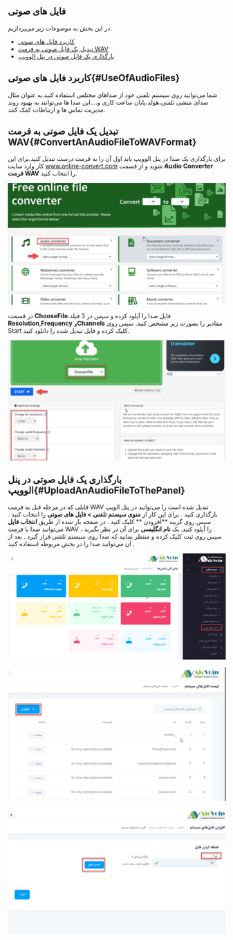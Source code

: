 ## فایل های صوتی

در این بخش به موضوعات زیر می‌پردازیم:
-	[کاربرد  فایل های صوتی](#UseOfAudioFiles)
-	[تبدیل یک فایل صوتی به فرمت WAV](#ConvertAnAudioFileToWAVFormat)
-	[بارگذاری یک فایل صوتی در پنل الوویپ](#UploadAnAudioFileToThePanel)

## کاربرد فایل های صوتی{#UseOfAudioFiles}

شما می‌توانید روی سیستم تلفنی خود از صداهای مختلفی استفاده کنید.به عنوان مثال صدای منشی تلفنی،هولد،پایان ساعت کاری و....این صدا ها می‌توانند به بهبود روند مدیریت تماس ها و ارتباطات کمک کنند.

##  تبدیل یک فایل صوتی به فرمت WAV{#ConvertAnAudioFileToWAVFormat}

برای بارگذاری یک صدا در پنل الوویپ باید اول آن را به فرمت درست تبدیل کنید.برای این کار وارد سایت www.online-convert.com شوید و از قسمت ****Audio Converter فرمت WAV**** را انتخاب کنید.

![انتخاب کردن فرمت فایل](./Images/Choose1.png)

در قسمت **ChooseFile**،فایل صدا را آپلود کرده و سپس در 3 فیلد **Resolution**,**Frequency** و**Channels** مقادیر را بصورت زیر مشخص کنید. سپس روی Start کلیک کرده و فایل تبدیل شده را دانلود کنید.


![انتخاب کردن فرمت فایل](./Images/Choose2.png)


## بارگذاری یک فایل صوتی در پنل الوویپ{#UploadAnAudioFileToThePanel}

فایلی که در مرحله قبل به فرمت WAV تبدیل شده است را می‌توانید در پنل الویپ بارگذاری کنید . برای این کار از **منوی سیستم تلفنی > فایل های صوتی** را انتخاب کنید . سپس روی گزینه **افزودن ** کلیک کنید . در صفحه باز شده  از طریق **انتخاب فایل** می‌توانید صدا با فرمت WAV را آپلود کنید. یک **نام انگلیسی** برای آن در نظر بگیرید ، سپس روی ثبت کلیک کرده و منتظر بمانید که صدا روی سیستم تلفنی قرار گیرد . بعد از آن می‌توانید صدا را در بخش مربوطه استفاده کنید .


![انتخاب کردن فرمت فایل](./Images/UploadPath1.png)

![انتخاب کردن فرمت فایل](./Images/UploadPath2.png)

![انتخاب کردن فرمت فایل](./Images/UploadPath3.png)